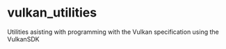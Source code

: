 # vulkan_utilities
Utilities asisting with programming with the Vulkan specification using the VulkanSDK
